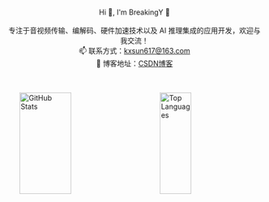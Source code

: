 <p align="center">
  <br>
  Hi 👋, I'm BreakingY 🚀<br>
  <br>
  专注于音视频传输、编解码、硬件加速技术以及 AI 推理集成的应用开发，欢迎与我交流！<br>
  📫 联系方式：<a href="mailto:kxsun617@163.com">kxsun617@163.com</a><br>
  📝 博客地址：<a href="https://sunkx.blog.csdn.net">CSDN博客</a><br>
  <br>
  <br>
</p>

<div style="display: flex; justify-content: space-around; align-items: flex-start; height: 200px;">
  <!-- GitHub Stats -->
  <img src="https://github-readme-stats.vercel.app/api?username=BreakingY&show_icons=true&theme=tokyonight&hide_rank=true&bg_color=transparent" alt="GitHub Stats" style="width: 45%; height: 100%;"/>

  <!-- Most Used Languages -->
  <img src="https://github-readme-stats.vercel.app/api/top-langs/?username=BreakingY&layout=compact&theme=tokyonight&bg_color=transparent" alt="Top Languages" style="width: 35%; height: 100%;"/>
</div>





